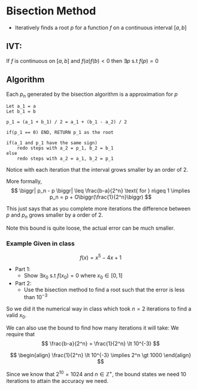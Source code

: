 # Bisection Method
- Iteratively finds a root $p$ for a function $f$ on a continuous interval $[a, b]$  

## IVT:
If $f$ is continuous on $[a, b]$ and $f(a)f(b) \lt 0$ then $\exists p$ s.t $f(p) = 0$  

## Algorithm

Each $p_n$ generated by the bisection algorithm is a approximation for $p$

```text
Let a_1 = a
Let b_1 = b

p_1 = (a_1 + b_1) / 2 = a_1 + (b_1 - a_2) / 2

if(p_1 == 0) END, RETURN p_1 as the root

if(a_1 and p_1 have the same sign)
	redo steps with a_2 = p_1, b_2 = b_1
else 
	redo steps with a_2 = a_1, b_2 = p_1
```

Notice with each iteration that the interval grows smaller by an order of 2. 

More formally, 
$$
\biggr| p_n - p \biggr| \leq \frac{b-a}{2^n} \text{ for } n\geq 1 \implies p_n = p + O\biggr(\frac{1}{2^n}\biggr)
$$

This just says that as you complete more iterations the difference between $p$ and $p_n$ grows smaller by a order of $2$. 

Note this bound is quite loose, the actual error can be much smaller. 

### Example Given in class

$$f(x) = x^5 - 4x + 1$$

+ Part 1:
	+ Show $\exists x_0$ s.t $f(x_0) = 0$ where $x_0 \in [0,1]$
+ Part 2: 
	+ Use the bisection method to find a root such that the error is less than $10^{-3}$


So we did it the numerical way in class which took $n = 2$ iterations to find a valid $x_0$. 

We can also use the bound to find how many iterations it will take:
We require that 
$$
\frac{b-a}{2^n} = \frac{1}{2^n} \lt 10^{-3}
$$

$$
\begin{align}
	\frac{1}{2^n} \lt 10^{-3} \implies 2^n \gt 1000
\end{align}
$$

Since we know that $2^{10} = 1024$ and $n\in\mathbb{Z}^+$, the bound states we need 10 iterations to attain the accuracy we need. 